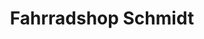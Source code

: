 ---
title: "Fahrradshop Schmidt"
url: /linkenheim-hochstetten/fahrradshop-schmidt/
shop: Fahrrad
---